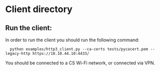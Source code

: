 # Client directory

## Run the client:
In order to run the client you should run the following command: 

```shell
  python examples/http3_client.py --ca-certs tests/pycacert.pem --legacy-http https://10.10.44.10:4433/
```
You should be connected to a CS Wi-Fi network, or connected via VPN.
  
  

